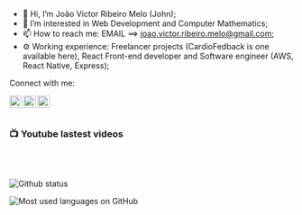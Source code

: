 - 👋 Hi, I’m João Victor Ribeiro Melo (John);
- 👀 I’m interested in Web Development and Computer Mathematics;
- 📫 How to reach me: EMAIL ==> joao.victor.ribeiro.melo@gmail.com;
- ⚙️  Working experience: Freelancer projects (CardioFedback is one available here), React Front-end developer and Software engineer (AWS, React Native, Express);

Connect with me:

[<img
    alt="Linkedin icon"
    src="https://www.svgrepo.com/show/157006/linkedin.svg"
    align="left"
    width="22px"
/>][linkedin]
[<img
    alt="youtube icon"
    src="https://www.svgrepo.com/show/111232/youtube.svg"
    align="left"
    width="22px"
/>][youtube]
[<img
    alt="instagram icon"
    src="https://www.svgrepo.com/show/157806/instagram.svg"
    align="left"
    width="22px"
/>][instagram]

[youtube]: https://www.youtube.com/channel/UC55I82of48ifgWBssbyOtGA 
[instagram]: https://www.instagram.com/joao_melo_ribeiro/
[linkedin]: https://www.linkedin.com/in/joao-melo-ribeiro/ 

<br/> <br/>

<h3>📺 Youtube lastest videos</h3>
<!-- YOUTUBE:START -->
<!-- YOUTUBE:END -->

<br/><br/>

<img
    alt="Github status"
    src="https://github-readme-stats.vercel.app/api?username=jhonas8&show_icons=true&hide_border=true&theme=algolia"
/>

<img
    alt="Most used languages on GitHub"
    src="https://github-readme-stats.vercel.app/api/top-langs/?username=jhonas8&langs_count=10&theme=algolia&layout=compact&hide_border=true)"
/>
